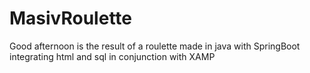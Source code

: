 # MasivRoulette
Good afternoon is the result of a roulette made in java with SpringBoot integrating html and sql in conjunction with XAMP

